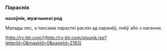 ### Параснік
**назоўнік, мужчынскі род**

Малады лес, а таксама парасткі раслін ад каранёў, пнёў або з насення.

<a rel="author">[http://rv-blr.com/](http://rv-blr.com/slounik.jsp?letterId=0&maskId=0&pageId=2183)</a>
